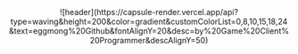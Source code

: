 <div align="center">
  ![header](https://capsule-render.vercel.app/api?type=waving&height=200&color=gradient&customColorList=0,8,10,15,18,24&text=eggmong%20Github&fontAlignY=20&desc=by%20Game%20Client%20Programmer&descAlignY=50)
</div>